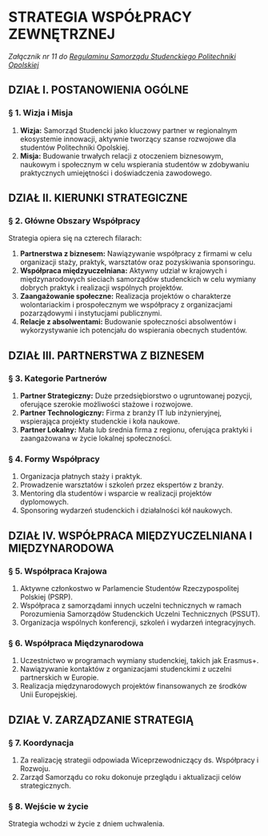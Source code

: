﻿# STRATEGIA WSPÓŁPRACY ZEWNĘTRZNEJ

*Załącznik nr 11 do [Regulaminu Samorządu Studenckiego Politechniki Opolskiej](01-regulamin-sspo.md)*

## DZIAŁ I. POSTANOWIENIA OGÓLNE

### § 1. Wizja i Misja
1. **Wizja:** Samorząd Studencki jako kluczowy partner w regionalnym ekosystemie innowacji, aktywnie tworzący szanse rozwojowe dla studentów Politechniki Opolskiej.
2. **Misja:** Budowanie trwałych relacji z otoczeniem biznesowym, naukowym i społecznym w celu wspierania studentów w zdobywaniu praktycznych umiejętności i doświadczenia zawodowego.

## DZIAŁ II. KIERUNKI STRATEGICZNE

### § 2. Główne Obszary Współpracy
Strategia opiera się na czterech filarach:
1. **Partnerstwa z biznesem:** Nawiązywanie współpracy z firmami w celu organizacji staży, praktyk, warsztatów oraz pozyskiwania sponsoringu.
2. **Współpraca międzyuczelniana:** Aktywny udział w krajowych i międzynarodowych sieciach samorządów studenckich w celu wymiany dobrych praktyk i realizacji wspólnych projektów.
3. **Zaangażowanie społeczne:** Realizacja projektów o charakterze wolontariackim i prospołecznym we współpracy z organizacjami pozarządowymi i instytucjami publicznymi.
4. **Relacje z absolwentami:** Budowanie społeczności absolwentów i wykorzystywanie ich potencjału do wspierania obecnych studentów.

## DZIAŁ III. PARTNERSTWA Z BIZNESEM

### § 3. Kategorie Partnerów
1. **Partner Strategiczny:** Duże przedsiębiorstwo o ugruntowanej pozycji, oferujące szerokie możliwości stażowe i rozwojowe.
2. **Partner Technologiczny:** Firma z branży IT lub inżynieryjnej, wspierająca projekty studenckie i koła naukowe.
3. **Partner Lokalny:** Mała lub średnia firma z regionu, oferująca praktyki i zaangażowana w życie lokalnej społeczności.

### § 4. Formy Współpracy
1. Organizacja płatnych staży i praktyk.
2. Prowadzenie warsztatów i szkoleń przez ekspertów z branży.
3. Mentoring dla studentów i wsparcie w realizacji projektów dyplomowych.
4. Sponsoring wydarzeń studenckich i działalności kół naukowych.

## DZIAŁ IV. WSPÓŁPRACA MIĘDZYUCZELNIANA I MIĘDZYNARODOWA

### § 5. Współpraca Krajowa
1. Aktywne członkostwo w Parlamencie Studentów Rzeczypospolitej Polskiej (PSRP).
2. Współpraca z samorządami innych uczelni technicznych w ramach Porozumienia Samorządów Studenckich Uczelni Technicznych (PSSUT).
3. Organizacja wspólnych konferencji, szkoleń i wydarzeń integracyjnych.

### § 6. Współpraca Międzynarodowa
1. Uczestnictwo w programach wymiany studenckiej, takich jak Erasmus+.
2. Nawiązywanie kontaktów z organizacjami studenckimi z uczelni partnerskich w Europie.
3. Realizacja międzynarodowych projektów finansowanych ze środków Unii Europejskiej.

## DZIAŁ V. ZARZĄDZANIE STRATEGIĄ

### § 7. Koordynacja
1. Za realizację strategii odpowiada Wiceprzewodniczący ds. Współpracy i Rozwoju.
2. Zarząd Samorządu co roku dokonuje przeglądu i aktualizacji celów strategicznych.

### § 8. Wejście w życie
Strategia wchodzi w życie z dniem uchwalenia.



